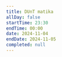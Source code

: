 ```yaml
---
title: DUnT matika
allDay: false
startTime: 23:30
endTime: 00:00
date: 2024-11-04
endDate: 2024-11-05
completed: null
---
```

